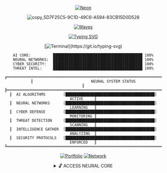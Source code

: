 <div align="center">

<!-- Neon Hologram Effect -->
<div align="center">

[![Neon](https://readme-typing-svg.herokuapp.com?font=Orbitron&weight=900&size=100&duration=2000&pause=800&color=FF0080&center=true&vCenter=true&multiline=true&width=1000&height=350&lines=%E2%96%88%E2%96%88%E2%96%88+PAYMAN+%E2%96%88%E2%96%88%E2%96%88;%E2%96%93%E2%96%93%E2%96%93+SUPERVIZER+%E2%96%93%E2%96%93%E2%96%93)](https://git.io/typing-svg)

</div>


![copy_5D7F25C5-9C1D-49C6-A594-83CB15D0D528](https://github.com/user-attachments/assets/39821fc2-f4a4-4ca6-a330-56055750be76)

<!-- Digital Waves -->
<div align="center">

[![Waves](https://readme-typing-svg.herokuapp.com?font=Orbitron&weight=900&size=20&duration=2000&pause=500&color=00FF41&center=true&vCenter=true&width=1000&height=100&lines=∿∿∿∿∿∿∿∿∿∿∿∿∿∿∿∿∿∿∿∿∿∿∿∿∿∿∿∿∿∿∿∿∿∿∿∿∿∿∿∿∿∿∿∿∿∿∿∿∿∿;◊◊◊◊◊◊◊◊◊◊◊◊◊◊◊◊◊◊◊◊◊◊◊◊◊◊◊◊◊◊◊◊◊◊◊◊◊◊◊◊◊◊◊◊◊◊◊◊◊◊;▓▓▓▓▓▓▓▓▓▓▓▓▓▓▓▓▓▓▓▓▓▓▓▓▓▓▓▓▓▓▓▓▓▓▓▓▓▓▓▓▓▓▓▓▓▓▓▓▓▓;░░░░░░░░░░░░░░░░░░░░░░░░░░░░░░░░░░░░░░░░░░░░░░░░░░)](https://git.io/typing-svg)

</div>
<!-- Mind-Bending Typing Animation -->
<div align="center">

[![Typing SVG](https://readme-typing-svg.herokuapp.com?font=Orbitron&weight=900&size=50&duration=2500&pause=1000&color=FF0080&center=true&vCenter=true&multiline=true&random=false&width=1000&height=350&lines=ARTIFICIAL+INTELLIGENCE;CYBER+SECURITY;NEURAL+NETWORKS;THREAT+INTELLIGENCE)](https://git.io/typing-svg)

</div>

<!-- Cyber Security Console -->
<div align="center">

[![Terminal](https://readme-typing-svg.herokuapp.com?font=Fira+Code&weight=700&size=14&duration=3000&pause=1500&color=DA70D6&center=true&vCenter=true&multiline=true&width=800&height=300&lines=HELLO...;...;Hello_World!)](https://git.io/typing-svg)
</div>
<!-- AI Processing Animation -->
<div align="center">
    
```
AI CORE:          ████████████████████████████████████████ 100%
NEURAL NETWORKS:  ████████████████████████████████████████ 100%
CYBER SECURITY:   ████████████████████████████████████████ 100%
THREAT INTEL:     ████████████████████████████████████████ 100%
```

</div>


<!-- System Status Grid -->
<div align="center">

```
╔══════════════════════════════════════════════════════════════════════════════╗
║                          NEURAL SYSTEM STATUS                               ║
╠══════════════════════════════════════════════════════════════════════════════╣
║  AI ALGORITHMS        [████████████████████████████████████████] ACTIVE     ║
║  NEURAL NETWORKS      [████████████████████████████████████████] LEARNING   ║
║  CYBER DEFENSE        [████████████████████████████████████████] MONITORING ║
║  THREAT DETECTION     [████████████████████████████████████████] SCANNING   ║
║  INTELLIGENCE GATHER  [████████████████████████████████████████] ANALYZING  ║
║  SECURITY PROTOCOLS   [████████████████████████████████████████] ENFORCED   ║
╚══════════════════════════════════════════════════════════════════════════════╝
```

</div>

<!-- Contact Matrix -->
<div align="center">

[![Portfolio](https://img.shields.io/badge/🌌_PERSONAL_BLOG-FF0080?style=for-the-badge&logoColor=white&labelColor=000000)](https://paymansupervizer.com)
[![Network](https://img.shields.io/badge/🔗_LINKEDIN-00FF41?style=for-the-badge&logoColor=white&labelColor=000000)](https://linkedin.com/in/payman-supervizer)

</div>

<!-- Hidden Matrix Portal -->
<details>
<summary>🔓 ACCESS NEURAL CORE</summary>

<div align="center">

```
⠀⠀⠀⠀⠀⠀⠀⠀⠀⠀⣀⣤⣶⣶⣶⣶⣶⣶⣶⣶⣶⣶⣶⣶⣶⣶⣶⣶⣶⣤⣀⠀⠀⠀⠀⠀⠀⠀⠀⠀⠀
⠀⠀⠀⠀⠀⠀⠀⣠⣾⣿⣿⣿⣿⣿⣿⣿⣿⣿⣿⣿⣿⣿⣿⣿⣿⣿⣿⣿⣿⣿⣿⣿⣷⣄⠀⠀⠀⠀⠀⠀⠀
⠀⠀⠀⠀⠀⣠⣾⣿⣿⣿⣿⣿⣿⣿⣿⣿⣿⣿⣿⣿⣿⣿⣿⣿⣿⣿⣿⣿⣿⣿⣿⣿⣿⣿⣷⣄⠀⠀⠀⠀⠀
⠀⠀⠀⢀⣾⣿⣿⣿⣿⣿⣿⣿⣿⣿⣿⣿⣿⣿⣿⣿⣿⣿⣿⣿⣿⣿⣿⣿⣿⣿⣿⣿⣿⣿⣿⣿⣷⡀⠀⠀⠀

    ███╗   ██╗███████╗██╗   ██╗██████╗  █████╗ ██╗         ██████╗ ██████╗ ██████╗ ███████╗
    ████╗  ██║██╔════╝██║   ██║██╔══██╗██╔══██╗██║        ██╔════╝██╔═══██╗██╔══██╗██╔════╝
    ██╔██╗ ██║█████╗  ██║   ██║██████╔╝███████║██║        ██║     ██║   ██║██████╔╝█████╗  
    ██║╚██╗██║██╔══╝  ██║   ██║██╔══██╗██╔══██║██║        ██║     ██║   ██║██╔══██╗██╔══╝  
    ██║ ╚████║███████╗╚██████╔╝██║  ██║██║  ██║███████╗   ╚██████╗╚██████╔╝██║  ██║███████╗
    ╚═╝  ╚═══╝╚══════╝ ╚═════╝ ╚═╝  ╚═╝╚═╝  ╚═╝╚══════╝    ╚═════╝ ╚═════╝ ╚═╝  ╚═╝╚══════╝

```

[![Neural Core](https://readme-typing-svg.herokuapp.com?font=Orbitron&weight=900&size=18&duration=1000&pause=1000&color=FF0080&center=true&vCenter=true&width=600&height=80&lines=NEURAL+CORE+INITIALIZED;AI+SYSTEMS+OPERATIONAL;THREAT+ANALYSIS+ACTIVE;READY+FOR+DEPLOYMENT)](https://git.io/typing-svg)

</div>

</details>


<!--
**RealPrettyPay/RealPrettyPay** is a ✨ _special_ ✨ repository because its `README.md` (this file) appears on your GitHub profile.

Here are some ideas to get you started:

- 🔭 I’m currently working on ...
- 🌱 I’m currently learning ...
- 👯 I’m looking to collaborate on ...
- 🤔 I’m looking for help with ...
- 💬 Ask me about ...
- 📫 How to reach me: ...
- 😄 Pronouns: ...
- ⚡ Fun fact: ...
-->
